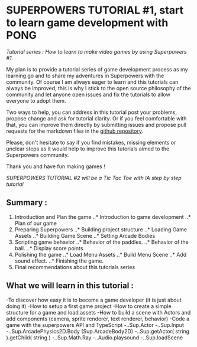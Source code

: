 # SUPERPOWERS TUTORIAL #1, start to learn game development with PONG

*Tutorial series : How to learn to make video games by using Superpowers #1.*

My plan is to provide a tutorial series of game development process as my
learning go and to share my adventures in Superpowers with the community.
Of course I am always eager to learn and this tutorials can always be improved,
this is why I stick to the open source philosophy of the community and let anyone
open issues and fix the tutorials to allow everyone to adopt them.

Two ways to help, you can address in this tutorial post your problems, propose change
and ask for tutorial clarity. Or if you feel comfortable with that, you can improve them
directly by submitting issues and propose pull requests for the markdown files in the [github repository][1].

Please, don't hesitate to say if you find mistakes, missing elements or unclear steps as it
would help to improve this tutorials aimed to the Superpowers community.

 Thank you and have fun making games !

*SUPERPOWERS TUTORIAL #2 will be a Tic Tac Toe with IA step by step tutorial*

## Summary :

1. Introduction and Plan the game
..* Introduction to game development
..* Plan of our game
2. Preparing Superpowers
..* Building project structure
..* Loading Game Assets
..* Building Game Scene
..* Setting Arcade Bodies
3. Scripting game behavior
..* Behavior of the paddles.
..* Behavior of the ball.
..* Display score points.
4. Polishing the game
..* Load Menu Assets
..* Build Menu Scene
..* Add sound effect.
..* Finishing the game.
5. Final recommendations about this tutorials series

## What we will learn in this tutorial :

-To discover how easy it is to become a game developer (it is just about doing it)
-How to setup a first game project
-How to create a simple structure for a game and load assets
-How to build a scene with Actors and add components (camera, sprite renderer, text renderer, behavior)
-Code a game with the superpowers API and TypeScript
-..Sup.Actor
-..Sup.Input
-..Sup.ArcadePhysics2D.Body (Sup.ArcadeBody2D)
-..Sup.getActor( string ).getChild( string )
-..Sup.Math.Ray
-..Audio.playsound
-..Sup.loadScene

[1]:https://github.com/mseyne/superpowers-tutorials
